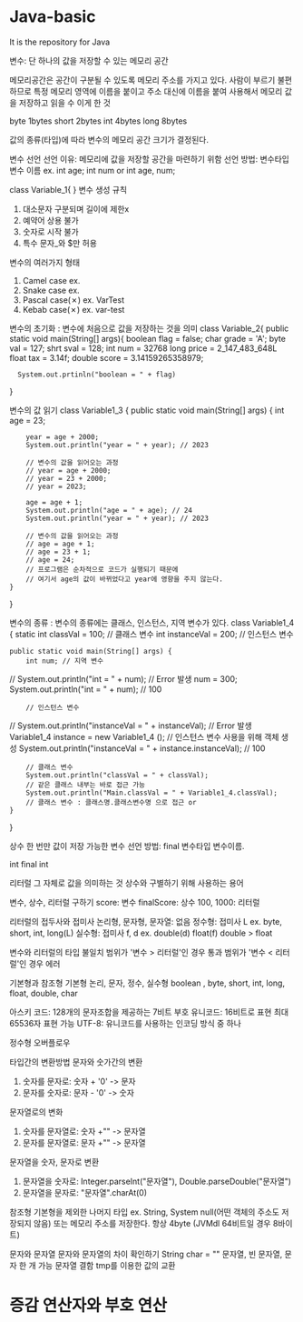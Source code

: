 # Java-basic
It is the repository for Java

변수: 단 하나의 값을 저장할 수 있는 메모리 공간

메모리공간은 공간이 구분될 수 있도록 메모리 주소를 가지고 있다.
사람이 부르기 불편하므로 특정 메모리 영역에 이름을 붙이고 주소 대신에 이름을 붙여 사용해서 메모리 값을 저장하고 읽을 수 이게 한 것

byte 1bytes
short 2bytes
int 4bytes
long 8bytes

값의 종류(타입)에 따라 변수의 메모리 공간 크기가 결정된다.

변수 선언
선언 이유: 메모리에 값을 저장할 공간을 마련하기 위함
선언 방법: 변수타입 변수 이름 ex. int age; int num or int age, num;

class Variable_1{
}
변수 생성 규칙
1. 대소문자 구분되며 길이에 제한x
2. 예약어 상용 불가
3. 숫자로 시작 불가
4. 특수 문자_와 $만 허용


변수의 여러가지 형태
1. Camel case ex. 
2. Snake case ex. 
3. Pascal case(✗) ex. VarTest
4. Kebab case(✗) ex. var-test

 변수의 초기화
 : 변수에 처음으로 값을 저장하는 것을 의미
 class Variable_2{
   public static void main(String[] args){
      boolean flag = false;
      char grade = 'A';
      byte val = 127;
      shrt sval = 128;
      int num = 32768
      long price = 2_147_483_648L
      float tax = 3.14f;
      double score = 3.14159265358979;
      
      System.out.prtinln("boolean = " + flag)
   }
 
변수의 값 읽기
class Variable1_3 {
    public static void main(String[] args) {
        int age = 23;

        year = age + 2000;
        System.out.println("year = " + year); // 2023

        // 변수의 값을 읽어오는 과정
        // year = age + 2000;
        // year = 23 + 2000;
        // year = 2023;

        age = age + 1;
        System.out.println("age = " + age); // 24
        System.out.println("year = " + year); // 2023

        // 변수의 값을 읽어오는 과정
        // age = age + 1;
        // age = 23 + 1;
        // age = 24;
        // 프로그램은 순차적으로 코드가 실행되기 때문에
        // 여기서 age의 값이 바뀌었다고 year에 영향을 주지 않는다.
    }
}

변수의 종류
: 변수의 종류에는 클래스, 인스턴스, 지역 변수가 있다.
class Variable1_4 {
    static int classVal = 100; // 클래스 변수
    int instanceVal = 200; // 인스턴스 변수

    public static void main(String[] args) {
        int num; // 지역 변수
//        System.out.println("int = " + num); // Error 발생
        num = 300;
        System.out.println("int = " + num); // 100

        // 인스턴스 변수
//        System.out.println("instanceVal = " + instanceVal); // Error 발생
        Variable1_4 instance = new Variable1_4 (); // 인스턴스 변수 사용을 위해 객체 생성
        System.out.println("instanceVal = " + instance.instanceVal); // 100

        // 클래스 변수
        System.out.println("classVal = " + classVal);
        // 같은 클래스 내부는 바로 접근 가능
        System.out.println("Main.classVal = " + Variable1_4.classVal);
        // 클래스 변수 : 클래스명.클래스변수명 으로 접근 or
    }
 }
 
 상수
 한 번만 값이 저장 가능한 변수
 선언 방법: final 변수타입 변수이름.
 
 int
 final int
 
 리터럴
 그 자체로 값을 의미하는 것
 상수와 구별하기 위해 사용하는 용어
 
 변수, 상수, 리터럴 구하기
 score: 변수
 finalScore: 상수
 100, 1000: 리터럴
 
 리터럴의 접두사와 접미사
 논리형, 문자형, 문자열: 없음
 정수형: 접미사 L  ex. byte, short, int, long(L)
 실수형: 접미사 f, d  ex. double(d) float(f)  double > float
 
 변수와 리터럴의 타입 불일치
 범위가 '변수 > 리터럴'인 경우 통과
 범위가 '변수 < 리터럴'인 경우 에러
 
 기본형과 참조형
 기본형
 논리, 문자, 정수, 실수형
 boolean , byte, short, int, long, float, double, char
 
 아스키 코드: 128개의 문자조합을 제공하는 7비트 부호
 유니코드: 16비트로 표현 최대 65536자 표현 가능
 UTF-8: 유니코드를 사용하는 인코딩 방식 중 하나
 
 정수형 오버플로우
 
 타입간의 변환방법
 문자와 숫가간의 변환
 1. 숫자를 문자로: 숫자 + '0' -> 문자
 2. 문자를 숫자로: 문자 - '0' -> 숫자
 
 문자열로의 변화
 1. 숫자를 문자열로: 숫자 +"" -> 문자열
 2. 문자를 문자열로: 문자 +"" -> 문자열
 
 문자열을 숫자, 문자로 변환
 1. 문자열을 숫자로: Integer.parseInt("문자열"), Double.parseDouble("문자열")
 2. 문자열을 문자로: "문자열".charAt(0)
 
 참조형
 기본형을 제외한 나머지 타입  ex. String, System
 null(어떤 객체의 주소도 저장되지 않음) 또는 메모리 주소를 저장한다. 항상 4byte (JVMdl 64비트일 경우 8바이트)
 
 문자와 문자열
 문자와 문자열의 차이 확인하기
 String char = "" 문자열, 빈 문자열, 문자 한 개 가능
 문자열 결함
 tmp를 이용한 값의 교환
 
 <h1>증감 연산자와 부호 연산</h1>
 
 
 
 
 
 
 
 
 
